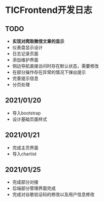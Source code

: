 # TICFrontend开发日志

## TODO

* **实现对爬取微信文章的显示**
* 仪表盘显示设计
* 日志记录页面
* 添加维护界面
* 侧边导航直接访问时存在默认状态，需要修改
* 在部分操作存在异常的情况下弹出提示
* 完善提示信息
* 分页处理

## 2021/01/20

* 导入bootstrap
* 设计基础页面样式

## 2021/01/21

* 完成主页界面
* 导入chartist

## 2021/01/25

* 完成部分对接
* 后端部分管理界面完成
* 完成对谷歌验证码的修改以及用户信息修改